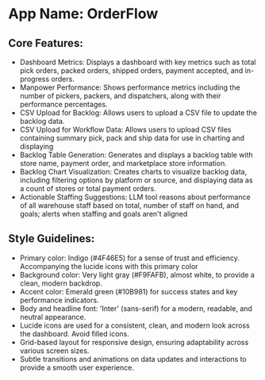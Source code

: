 # **App Name**: OrderFlow

## Core Features:

- Dashboard Metrics: Displays a dashboard with key metrics such as total pick orders, packed orders, shipped orders, payment accepted, and in-progress orders.
- Manpower Performance: Shows performance metrics including the number of pickers, packers, and dispatchers, along with their performance percentages.
- CSV Upload for Backlog: Allows users to upload a CSV file to update the backlog data.
- CSV Upload for Workflow Data: Allows users to upload CSV files containing summary pick, pack and ship data for use in charting and displaying
- Backlog Table Generation: Generates and displays a backlog table with store name, payment order, and marketplace store information.
- Backlog Chart Visualization: Creates charts to visualize backlog data, including filtering options by platform or source, and displaying data as a count of stores or total payment orders.
- Actionable Staffing Suggestions: LLM tool reasons about performance of all warehouse staff based on total, number of staff on hand, and goals; alerts when staffing and goals aren't aligned

## Style Guidelines:

- Primary color: Indigo (#4F46E5) for a sense of trust and efficiency. Accompanying the lucide icons with this primary color
- Background color: Very light gray (#F9FAFB), almost white, to provide a clean, modern backdrop.
- Accent color: Emerald green (#10B981) for success states and key performance indicators.
- Body and headline font: 'Inter' (sans-serif) for a modern, readable, and neutral appearance.
- Lucide icons are used for a consistent, clean, and modern look across the dashboard. Avoid filled icons.
- Grid-based layout for responsive design, ensuring adaptability across various screen sizes.
- Subtle transitions and animations on data updates and interactions to provide a smooth user experience.